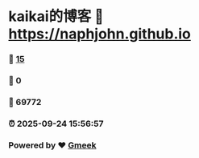 # kaikai的博客 :link: https://naphjohn.github.io 
### :page_facing_up: [15](https://naphjohn.github.io/tag.html) 
### :speech_balloon: 0 
### :hibiscus: 69772 
### :alarm_clock: 2025-09-24 15:56:57 
### Powered by :heart: [Gmeek](https://github.com/Meekdai/Gmeek)
